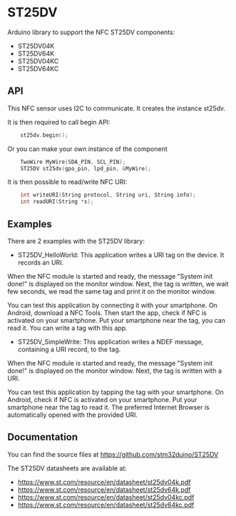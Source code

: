 # ST25DV
Arduino library to support the NFC ST25DV components:
 * ST25DV04K
 * ST25DV64K
 * ST25DV04KC
 * ST25DV64KC

## API

This NFC sensor uses I2C to communicate.
It creates the instance st25dv.

It is then required to call begin API:
```cpp
    st25dv.begin();
```

Or you can make your own instance of the component
```cpp
    TwoWire MyWire(SDA_PIN, SCL_PIN);
    ST25DV st25dv(gpo_pin, lpd_pin, &MyWire);
```


It is then possible to read/write NFC URI:

```cpp
    int writeURI(String protocol, String uri, String info);
    int readURI(String *s);
```


## Examples

There are 2 examples with the ST25DV library:
* ST25DV_HelloWorld: This application writes a URI tag on the device. It records an URI.

When the NFC module is started and ready, the message "System init done!" is displayed on the monitor window.
Next, the tag is written, we wait few seconds, we read the same tag and print it on the monitor window.

You can test this application by connecting it with your smartphone.
On Android, download a NFC Tools. Then start the app, check if NFC is activated
on your smartphone. Put your smartphone near the tag, you can read it. You can
write a tag with this app.

* ST25DV_SimpleWrite: This application writes a NDEF message, containing a URI record, to the tag.

When the NFC module is started and ready, the message "System init done!" is displayed on the monitor window.
Next, the tag is written with a URI.

You can test this application by tapping the tag with your smartphone.
On Android, check if NFC is activated on your smartphone.
Put your smartphone near the tag to read it.
The preferred Internet Browser is automatically opened with the provided URI.


## Documentation

You can find the source files at
https://github.com/stm32duino/ST25DV

The ST25DV datasheets are available at:
* https://www.st.com/resource/en/datasheet/st25dv04k.pdf
* https://www.st.com/resource/en/datasheet/st25dv64k.pdf
* https://www.st.com/resource/en/datasheet/st25dv04kc.pdf
* https://www.st.com/resource/en/datasheet/st25dv64kc.pdf
